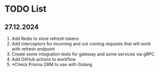 # TODO List

## 27.12.2024
1. Add Redis to store refresh tokens
2. Add interceptors for incoming and out coming requests 
that will work with refresh endpoint
3. Create some integration tests for gateway and some services via gRPC
4. Add GitHub actions to workflow 
5. *Check Prisma ORM to use with Golang